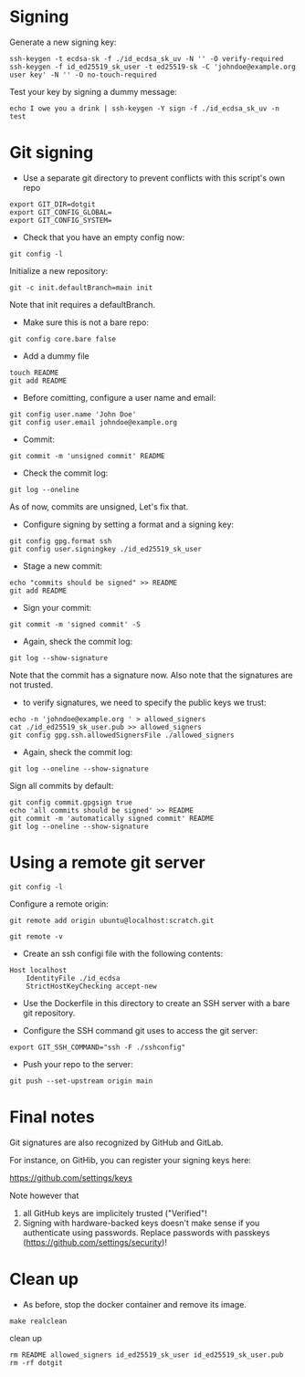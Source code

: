 # Signing

Generate a new signing key:

```
ssh-keygen -t ecdsa-sk -f ./id_ecdsa_sk_uv -N '' -O verify-required
ssh-keygen -f id_ed25519_sk_user -t ed25519-sk -C 'johndoe@example.org user key' -N '' -O no-touch-required
```

Test your key by signing a dummy message:

```
echo I owe you a drink | ssh-keygen -Y sign -f ./id_ecdsa_sk_uv -n test
```

# Git signing

- Use a separate git directory to prevent conflicts with this script's own repo

```
export GIT_DIR=dotgit
export GIT_CONFIG_GLOBAL=
export GIT_CONFIG_SYSTEM=
```

- Check that you have an empty config now:

```
git config -l
```

Initialize a new repository:

```
git -c init.defaultBranch=main init
```

Note that init requires a defaultBranch.

- Make sure this is not a bare repo:

```
git config core.bare false
```

- Add a dummy file

```
touch README
git add README
```

- Before comitting, configure a user name and email:

```
git config user.name 'John Doe'
git config user.email johndoe@example.org
```

- Commit:

```
git commit -m 'unsigned commit' README
```

- Check the commit log:

```
git log --oneline
```

As of now, commits are unsigned, Let's fix that.

- Configure signing by setting a format and a signing key:

```
git config gpg.format ssh
git config user.signingkey ./id_ed25519_sk_user
```

- Stage a new commit:

```
echo "commits should be signed" >> README 
git add README
```

- Sign your commit:

```
git commit -m 'signed commit' -S
```

- Again, sheck the commit log:

```
git log --show-signature
```

Note that the commit has a signature now.
Also note that the signatures are not trusted.

- to verify signatures, we need to specify the public keys we trust:

```
echo -n 'johndoe@example.org ' > allowed_signers
cat ./id_ed25519_sk_user.pub >> allowed_signers
git config gpg.ssh.allowedSignersFile ./allowed_signers
```

- Again, sheck the commit log:

```
git log --oneline --show-signature
```

Sign all commits by default:

```
git config commit.gpgsign true
echo 'all commits should be signed' >> README
git commit -m 'automatically signed commit' README
git log --oneline --show-signature
```

# Using a remote git server

```
git config -l
```

Configure a remote origin:

```
git remote add origin ubuntu@localhost:scratch.git
```

```
git remote -v
```

- Create an ssh configi file with the following contents:

```
Host localhost
    IdentityFile ./id_ecdsa
    StrictHostKeyChecking accept-new
```

- Use the Dockerfile in this directory to create an SSH server with a bare git repository.

- Configure the SSH command git uses to access the git server:

```
export GIT_SSH_COMMAND="ssh -F ./sshconfig"
```

- Push your repo to the server:

```
git push --set-upstream origin main
```

# Final notes

Git signatures are also recognized by GitHub and GitLab.

For instance, on GitHib, you can register your signing keys here:

https://github.com/settings/keys

Note however that

1. all GitHub keys are implicitely trusted ("Verified"!
2. Signing with hardware-backed keys doesn't make sense if you authenticate using passwords. Replace passwords with passkeys (https://github.com/settings/security)!


# Clean up

- As before, stop the docker container and remove its image.


```
make realclean
```

clean up

```
rm README allowed_signers id_ed25519_sk_user id_ed25519_sk_user.pub
rm -rf dotgit
```
